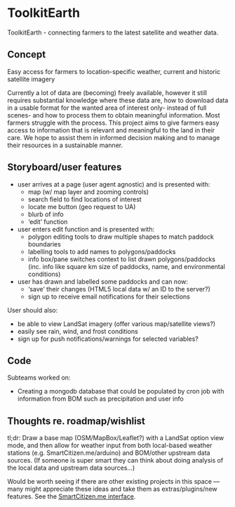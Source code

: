 ToolkitEarth
============

ToolkitEarth - connecting farmers to the latest satellite and weather data.

## Concept

Easy access for farmers to location-specific weather, current and historic satellite imagery

Currently a lot of data are (becoming) freely available, however it still requires substantial knowledge where these data are, how to download data in a usable format for the wanted area of interest only- instead of full scenes- and how to process them to obtain meaningful information. Most farmers struggle with the process. This project aims to give farmers easy access to information that is relevant and meaningful to the land in their care. We hope to assist them in informed decision making and to manage their resources in a sustainable manner.

## Storyboard/user features

- user arrives at a page (user agent agnostic) and is presented with:
	- map (w/ map layer and zooming controls)
	- search field to find locations of interest
	- locate me button (geo request to UA)
	- blurb of info
	- ‘edit’ function
- user enters edit function and is presented with:
	- polygon editing tools to draw multiple shapes to match paddock boundaries
	- labelling tools to add names to polygons/paddocks
	- info box/pane switches context to list drawn polygons/paddocks (inc. info like square km size of paddocks, name, and environmental conditions)
- user has drawn and labelled some paddocks and can now:
	- ‘save’ their changes (HTML5 local data w/ an ID to the server?)
	- sign up to receive email notifications for their selections

User should also:
- be able to view LandSat imagery (offer various map/satellite views?)
- easily see rain, wind, and frost conditions
- sign up for push notifications/warnings for selected variables?

## Code

Subteams worked on:
* Creating a mongodb database that could be populated by cron job with information from BOM such as precipitation and user info

## Thoughts re. roadmap/wishlist

tl;dr: Draw a base map (OSM/MapBox/Leaflet?) with a LandSat option view mode, and then allow for weather input from both local-based weather stations (e.g. SmartCitizen.me/arduino)  and BOM/other upstream data sources. (If someone is super smart they can think about doing analysis of the local data and upstream data sources…)

Would be worth seeing if there are other existing projects in this space — many might appreciate these ideas and take them as extras/plugins/new features. See the [SmartCitizen.me interface](https://github.com/fablabbcn/SmartCitizen.me).
